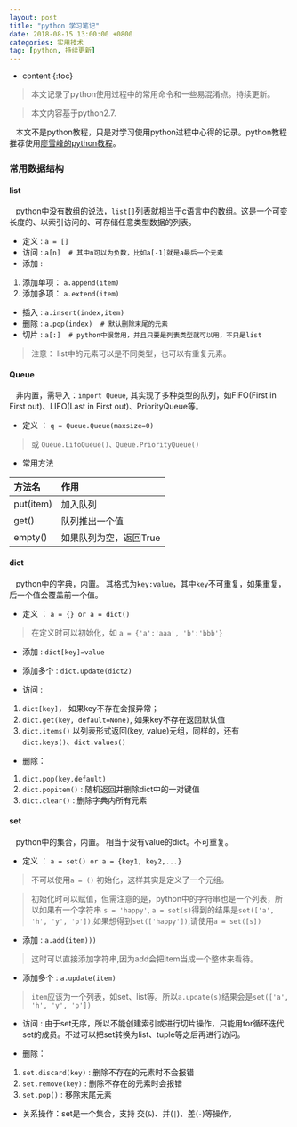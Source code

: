 ```yaml
---
layout: post
title: "python 学习笔记"
date: 2018-08-15 13:00:00 +0800 
categories: 实用技术
tag: [python, 持续更新]
---
```

* content
{:toc}



> 本文记录了python使用过程中的常用命令和一些易混淆点。持续更新。

> 本文内容基于python2.7.

<!-- more -->

&nbsp;&nbsp; 本文不是python教程，只是对学习使用python过程中心得的记录。python教程推荐使用[廖雪峰的python教程](https://www.liaoxuefeng.com/wiki/001374738125095c955c1e6d8bb493182103fac9270762a000)。

### 常用数据结构
#### list
&nbsp;&nbsp; python中没有数组的说法，`list[]`列表就相当于c语言中的数组。这是一个可变长度的、以索引访问的、可存储任意类型数据的列表。

* 定义 : `a = []`
* 访问 : `a[n]  # 其中n可以为负数，比如a[-1]就是a最后一个元素`
* 添加 : 
1. 添加单项： `a.append(item)`
2. 添加多项： `a.extend(item)`
* 插入 : `a.insert(index,item)`
* 删除 : `a.pop(index)  # 默认删除末尾的元素`
* 切片 : `a[:]  # python中很常用，并且只要是列表类型就可以用，不只是list`

> 注意： list中的元素可以是不同类型，也可以有重复元素。

#### Queue
&nbsp;&nbsp; 非内置，需导入：`import Queue`, 其实现了多种类型的队列，如FIFO(First in First out)、LIFO(Last in First out)、PriorityQueue等。

* 定义 ： `q = Queue.Queue(maxsize=0)`
>  或 `Queue.LifoQueue()、Queue.PriorityQueue()`

* 常用方法

|方法名|作用|
|:--|:--|
|put(item)|加入队列|
|get()|队列推出一个值|
|empty()|如果队列为空，返回True|

#### dict
&nbsp;&nbsp; python中的字典，内置。 其格式为`key:value`，其中`key`不可重复，如果重复，后一个值会覆盖前一个值。

* 定义 ： `a = {} or a = dict()`
> 在定义时可以初始化，如 `a = {'a':'aaa', 'b':'bbb'}`

* 添加 : `dict[key]=value`

* 添加多个 : `dict.update(dict2)`

* 访问 : 
1. `dict[key]`， 如果key不存在会报异常；
2. `dict.get(key, default=None)`, 如果key不存在返回默认值
3. `dict.items()` 以列表形式返回(key, value)元组，同样的，还有`dict.keys()`、`dict.values()`

* 删除：
1. `dict.pop(key,default)`
2. `dict.popitem()` : 随机返回并删除dict中的一对键值
3. `dict.clear()` : 删除字典内所有元素

#### set
&nbsp;&nbsp; python中的集合，内置。 相当于没有value的dict。不可重复。
* 定义 ： `a = set() or a = {key1, key2,...}`
> 不可以使用`a = ()` 初始化，这样其实是定义了一个元组。

> 初始化时可以赋值，但需注意的是，python中的字符串也是一个列表，所以如果有一个字符串 `s = 'happy'`, `a = set(s)`得到的结果是`set(['a', 'h', 'y', 'p'])`,如果想得到`set(['happy'])`,请使用`a = set([s])`

* 添加 : `a.add(item)))`
> 这时可以直接添加字符串,因为add会把item当成一个整体来看待。

* 添加多个 : `a.update(item)`
> `item`应该为一个列表，如set、list等。所以`a.update(s)`结果会是`set(['a', 'h', 'y', 'p'])`

* 访问 : 由于set无序，所以不能创建索引或进行切片操作，只能用for循环迭代set的成员。不过可以把set转换为list、tuple等之后再进行访问。

* 删除：
1. `set.discard(key)` : 删除不存在的元素时不会报错
2. `set.remove(key)` : 删除不存在的元素时会报错
3. `set.pop()` : 移除末尾元素

* 关系操作：set是一个集合，支持 交(`&`)、并(`|`)、差(`-`)等操作。